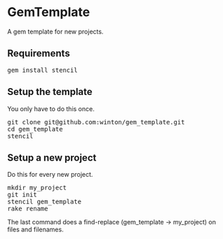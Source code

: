 GemTemplate
===========

A gem template for new projects.

Requirements
------------

<pre>
gem install stencil
</pre>

Setup the template
------------------

You only have to do this once.

<pre>
git clone git@github.com:winton/gem_template.git
cd gem_template
stencil
</pre>

Setup a new project
-------------------

Do this for every new project.

<pre>
mkdir my_project
git init
stencil gem_template
rake rename
</pre>

The last command does a find-replace (gem\_template -> my\_project) on files and filenames.
